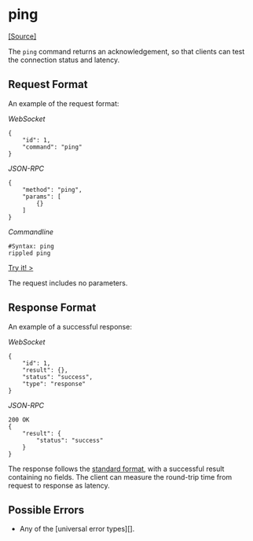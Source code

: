 # ping
[[Source]<br>](https://github.com/ripple/rippled/blob/master/src/ripple/rpc/handlers/Ping.cpp "Source")

The `ping` command returns an acknowledgement, so that clients can test the connection status and latency.

## Request Format
An example of the request format:

<!-- MULTICODE_BLOCK_START -->

*WebSocket*

```
{
    "id": 1,
    "command": "ping"
}
```

*JSON-RPC*

```
{
    "method": "ping",
    "params": [
        {}
    ]
}
```

*Commandline*

```
#Syntax: ping
rippled ping
```

<!-- MULTICODE_BLOCK_END -->

[Try it! >](websocket-api-tool.html#ping)

The request includes no parameters.

## Response Format

An example of a successful response:

<!-- MULTICODE_BLOCK_START -->

*WebSocket*

```
{
    "id": 1,
    "result": {},
    "status": "success",
    "type": "response"
}
```

*JSON-RPC*

```
200 OK
{
    "result": {
        "status": "success"
    }
}
```

<!-- MULTICODE_BLOCK_END -->

The response follows the [standard format](#response-formatting), with a successful result containing no fields. The client can measure the round-trip time from request to response as latency.

## Possible Errors

* Any of the [universal error types][].
